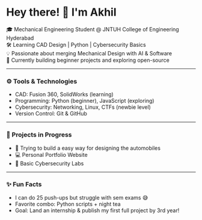 # Hey there! 👋 I'm Akhil

🎓 Mechanical Engineering Student @ JNTUH College of Engineering Hyderabad  
🛠️ Learning CAD Design | Python | Cybersecurity Basics  
💡 Passionate about merging Mechanical Design with AI & Software  
🌱 Currently building beginner projects and exploring open-source  

---

### ⚙️ Tools & Technologies
- CAD: Fusion 360, SolidWorks (learning)
- Programming: Python (beginner), JavaScript (exploring)
- Cybersecurity: Networking, Linux, CTFs (newbie level)
- Version Control: Git & GitHub

---

### 🚀 Projects in Progress
- 🔧 Trying to build a easy way for designing the automobiles
- 💻 Personal Portfolio Website
- 🔐 Basic Cybersecurity Labs

---

### ✨ Fun Facts
- I can do 25 push-ups but struggle with sem exams 😅
- Favorite combo: Python scripts + night tea
- Goal: Land an internship & publish my first full project by 3rd year!

